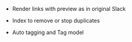 * Render links with preview as in original Slack

* Index to remove or stop duplicates

* Auto tagging and Tag model